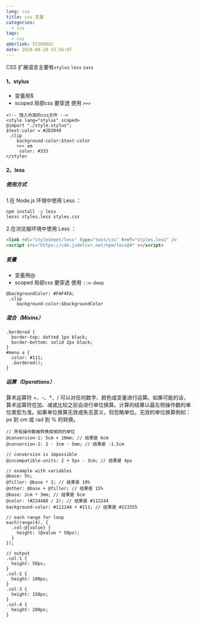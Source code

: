 ```yaml
---
lang: css
title: css 变量
categories:
  - css
tags:
  - css
abbrlink: 5f2b98d1
date: 2020-08-20 15:56:07
---
```



CSS 扩展语言主要有`stylus` `less` `sass`
<!-- more -->
#### 1、stylus
+ 变量用$
+ scoped 局部css 要穿透 使用 `>>> `
```vue
<!-- 隐入外部的css文件 -->
<style lang="stylus" scoped>
@import "./style.stylus";
$text-color = #2D3040
 .clip
    background-color:$text-color
    >>> em
     color: #333
</style>
```

#### 2、less

##### 使用方式
1.在 Node.js 环境中使用 Less ：
```bash
npm install -g less
lessc styles.less styles.css
```
2.在浏览器环境中使用 Less ：
```html
<link rel="stylesheet/less" type="text/css" href="styles.less" />
<script src="https://cdn.jsdelivr.net/npm/less@4" ></script>
```

##### 变量
+ 变量用@
+ scoped 局部css 要穿透 使用 `::v-deep`
```less
@backgroundColor: #FAF4FA; 
 .clip
    background-color:$backgroundColor
```

##### 混合（Mixins）
```less
.bordered {
  border-top: dotted 1px black;
  border-bottom: solid 2px black;
}
#menu a {
  color: #111;
  .bordered();
}
```

##### 运算（Operations）
算术运算符 +、-、*、/ 可以对任何数字、颜色或变量进行运算。如果可能的话，算术运算符在加、减或比较之前会进行单位换算。计算的结果以最左侧操作数的单位类型为准。如果单位换算无效或失去意义，则忽略单位。无效的单位换算例如：px 到 cm 或 rad 到 % 的转换。
```Less
// 所有操作数被转换成相同的单位
@conversion-1: 5cm + 10mm; // 结果是 6cm
@conversion-2: 2 - 3cm - 5mm; // 结果是 -1.5cm

// conversion is impossible
@incompatible-units: 2 + 5px - 3cm; // 结果是 4px

// example with variables
@base: 5%;
@filler: @base * 2; // 结果是 10%
@other: @base + @filler; // 结果是 15%
@base: 2cm * 3mm; // 结果是 6cm
@color: (#224488 / 2); // 结果是 #112244
background-color: #112244 + #111; // 结果是 #223355

// each range for loop
each(range(4), {
  .col-@{value} {
    height: (@value * 50px);
  }
});

// output
.col-1 {
  height: 50px;
}
.col-2 {
  height: 100px;
}
.col-3 {
  height: 150px;
}
.col-4 {
  height: 200px;
}
```
